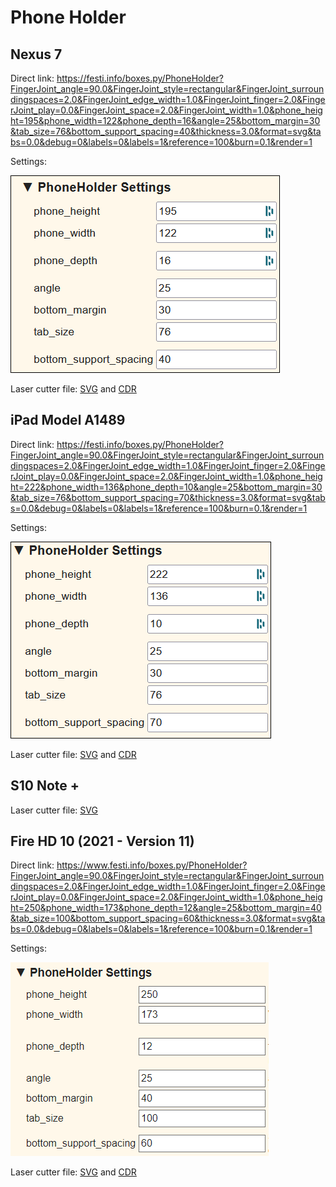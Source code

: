 # Phone Holder

## Nexus 7

Direct link: <https://festi.info/boxes.py/PhoneHolder?FingerJoint_angle=90.0&FingerJoint_style=rectangular&FingerJoint_surroundingspaces=2.0&FingerJoint_edge_width=1.0&FingerJoint_finger=2.0&FingerJoint_play=0.0&FingerJoint_space=2.0&FingerJoint_width=1.0&phone_height=195&phone_width=122&phone_depth=16&angle=25&bottom_margin=30&tab_size=76&bottom_support_spacing=40&thickness=3.0&format=svg&tabs=0.0&debug=0&labels=0&labels=1&reference=100&burn=0.1&render=1>

Settings:

![_nexus7_holder_lasercut](_nexus7_holder.png)

Laser cutter file: [SVG](_nexus7_holder.svg) and [CDR](_nexus7_holder.cdr)

## iPad Model A1489

Direct link: <https://festi.info/boxes.py/PhoneHolder?FingerJoint_angle=90.0&FingerJoint_style=rectangular&FingerJoint_surroundingspaces=2.0&FingerJoint_edge_width=1.0&FingerJoint_finger=2.0&FingerJoint_play=0.0&FingerJoint_space=2.0&FingerJoint_width=1.0&phone_height=222&phone_width=136&phone_depth=10&angle=25&bottom_margin=30&tab_size=76&bottom_support_spacing=70&thickness=3.0&format=svg&tabs=0.0&debug=0&labels=0&labels=1&reference=100&burn=0.1&render=1>

Settings:

![_ipad_holder](_ipad_holder.png)

Laser cutter file: [SVG](_ipad_holder.svg) and [CDR](_ipad_holder.cdr)

## S10 Note +

Laser cutter file: [SVG](_s10_note+.svg)

## Fire HD 10 (2021 - Version 11)

Direct link: <https://www.festi.info/boxes.py/PhoneHolder?FingerJoint_angle=90.0&FingerJoint_style=rectangular&FingerJoint_surroundingspaces=2.0&FingerJoint_edge_width=1.0&FingerJoint_finger=2.0&FingerJoint_play=0.0&FingerJoint_space=2.0&FingerJoint_width=1.0&phone_height=250&phone_width=173&phone_depth=12&angle=25&bottom_margin=40&tab_size=100&bottom_support_spacing=60&thickness=3.0&format=svg&tabs=0.0&debug=0&labels=0&labels=1&reference=100&burn=0.1&render=1>

Settings:

![_fire_hd10-2021](_fire_hd10-2021.png)

Laser cutter file: [SVG](_fire_hd10-2021.svg) and [CDR](_fire_hd10-2021.cdr)